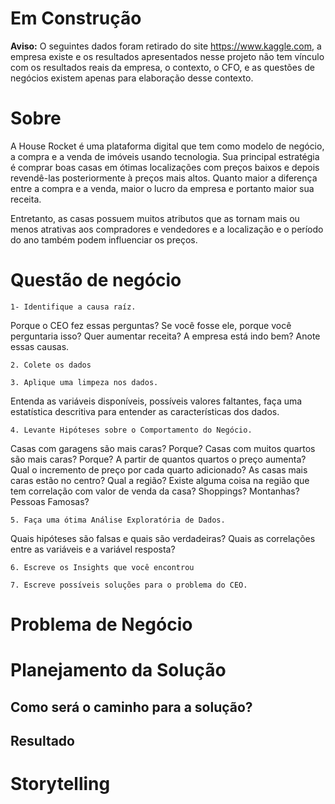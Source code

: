 # Em Construção



**Aviso:** O seguintes dados foram retirado do site https://www.kaggle.com, a empresa existe e os resultados apresentados nesse projeto não tem vínculo com os resultados reais da empresa, o contexto, o CFO, e as questões de negócios existem apenas para elaboração desse contexto.

# Sobre

A House Rocket é uma plataforma digital que tem como modelo de negócio, a compra e a venda de imóveis usando tecnologia. Sua principal estratégia é comprar boas casas em ótimas localizações com preços baixos e depois revendê-las posteriormente à preços mais altos. Quanto maior a diferença entre a compra e a venda, maior o lucro da empresa e portanto maior sua receita.

Entretanto, as casas possuem muitos atributos que as tornam mais ou menos atrativas aos compradores e vendedores e a localização e o período do ano também podem influenciar os preços.

# Questão de negócio

    1- Identifique a causa raíz.
    
Porque o CEO fez essas perguntas? Se você fosse ele, porque você perguntaria isso? Quer aumentar receita? A empresa está indo bem?
Anote essas causas.

    2. Colete os dados 
    
    3. Aplique uma limpeza nos dados.
    
Entenda as variáveis disponíveis, possíveis valores faltantes, faça uma estatística descritiva para entender as características dos dados.

    4. Levante Hipóteses sobre o Comportamento do Negócio.
    
Casas com garagens são mais caras? Porque?
Casas com muitos quartos são mais caras? Porque? A partir de quantos quartos o preço aumenta? Qual o incremento de preço por cada quarto adicionado?
As casas mais caras estão no centro? Qual a região? Existe alguma coisa na região que tem correlação com valor de venda da casa? Shoppings? Montanhas? Pessoas Famosas?

    5. Faça uma ótima Análise Exploratória de Dados.
    
Quais hipóteses são falsas e quais são verdadeiras?
Quais as correlações entre as variáveis e a variável resposta?

    6. Escreve os Insights que você encontrou
    
    7. Escreve possíveis soluções para o problema do CEO.


# Problema de Negócio



# Planejamento da Solução



## Como será o caminho para a solução?




## Resultado 



#  Storytelling


 





